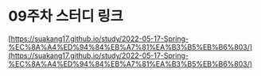 # 09주차 스터디 링크
[https://suakang17.github.io/study/2022-05-17-Spring-%EC%8A%A4%ED%94%84%EB%A7%81%EA%B3%B5%EB%B6%803/](https://suakang17.github.io/study/2022-05-17-Spring-%EC%8A%A4%ED%94%84%EB%A7%81%EA%B3%B5%EB%B6%803/)